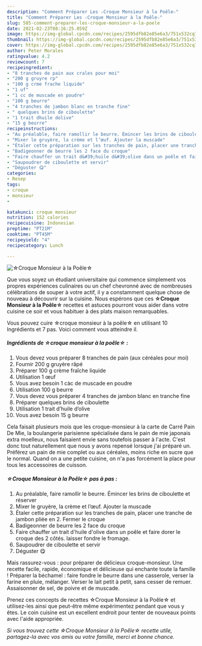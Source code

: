 ```yaml
---
description: "Comment Préparer Les ☆Croque Monsieur à la Poêle☆"
title: "Comment Préparer Les ☆Croque Monsieur à la Poêle☆"
slug: 585-comment-preparer-les-croque-monsieur-a-la-poele
date: 2021-02-23T08:16:25.059Z
image: https://img-global.cpcdn.com/recipes/2595dfb82e85e6a3/751x532cq70/☆croque-monsieur-a-la-poele☆-photo-principale-de-la-recette.jpg
thumbnail: https://img-global.cpcdn.com/recipes/2595dfb82e85e6a3/751x532cq70/☆croque-monsieur-a-la-poele☆-photo-principale-de-la-recette.jpg
cover: https://img-global.cpcdn.com/recipes/2595dfb82e85e6a3/751x532cq70/☆croque-monsieur-a-la-poele☆-photo-principale-de-la-recette.jpg
author: Peter Morales
ratingvalue: 4.2
reviewcount: 7
recipeingredient:
- "8 tranches de pain aux crales pour moi"
- "200 g gruyre rp"
- "100 g crme frache liquide"
- "1 uf"
- "1 cc de muscade en poudre"
- "100 g beurre"
- "4 tranches de jambon blanc en tranche fine"
- " quelques brins de ciboulette"
- "1 trait dhuile dolive"
- "15 g beurre"
recipeinstructions:
- "Au préalable, faire ramollir le beurre. Émincer les brins de ciboulette et réserver"
- "Mixer le gruyère, la crème et l’œuf. Ajouter la muscade"
- "Étaler cette préparation sur les tranches de pain, placer une tranche de jambon pliée en 2. Fermer le croque"
- "Badigeonner de beurre les 2 face du croque"
- "Faire chauffer un trait d&#39;huile d&#39;olive dans un poêle et faire dorer le croque des 2 côtés. laisser fondre le fromage."
- "Saupoudrer de ciboulette et servir"
- "Déguster 😋"
categories:
- Resep
tags:
- croque
- monsieur
- 

katakunci: croque monsieur  
nutrition: 152 calories
recipecuisine: Indonesian
preptime: "PT21M"
cooktime: "PT45M"
recipeyield: "4"
recipecategory: Lunch

---
```



![☆Croque Monsieur à la Poêle☆](https://img-global.cpcdn.com/recipes/2595dfb82e85e6a3/751x532cq70/☆croque-monsieur-a-la-poele☆-photo-principale-de-la-recette.jpg)

Que vous soyez un étudiant universitaire qui commence simplement vos propres expériences culinaires ou un chef chevronné avec de nombreuses célébrations de souper à votre actif, il y a constamment quelque chose de nouveau à découvrir sur la cuisine. Nous espérons que ces <strong> ☆Croque Monsieur à la Poêle☆ </strong> recettes et astuces pourront vous aider dans votre cuisine ce soir et vous habituer à des plats maison remarquables.

<!--inarticleads1-->

Vous pouvez cuire ☆croque monsieur à la poêle☆ en utilisant 10 Ingrédients et 7 pas. Voici comment vous atteindre il.

##### Ingrédients de ☆croque monsieur à la poêle☆ :

1. Vous devez vous préparer 8 tranches de pain (aux céréales pour moi)
1. Fournir 200 g gruyère râpé
1. Préparer 100 g crème fraîche liquide
1. Utilisation 1 œuf
1. Vous avez besoin 1 càc de muscade en poudre
1. Utilisation 100 g beurre
1. Vous devez vous préparer 4 tranches de jambon blanc en tranche fine
1. Préparer  quelques brins de ciboulette
1. Utilisation 1 trait d’huile d’olive
1. Vous avez besoin 15 g beurre


Cela faisait plusieurs mois que les croque-monsieur à la carte de Carré Pain De Mie, la boulangerie parisienne spécialisée dans le pain de mie japonais extra moelleux, nous faisaient envie sans toutefois passer à l&#39;acte. C&#39;est donc tout naturellement que nous y avons repensé lorsque j&#39;ai préparé un. Préférez un pain de mie complet ou aux céréales, moins riche en sucre que le normal. Quand on a une petite cuisine, on n&#39;a pas forcément la place pour tous les accessoires de cuisson. 

<!--inarticleads2-->

##### ☆Croque Monsieur à la Poêle☆ pas à pas :

1. Au préalable, faire ramollir le beurre. Émincer les brins de ciboulette et réserver
1. Mixer le gruyère, la crème et l’œuf. Ajouter la muscade
1. Étaler cette préparation sur les tranches de pain, placer une tranche de jambon pliée en 2. Fermer le croque
1. Badigeonner de beurre les 2 face du croque
1. Faire chauffer un trait d&#39;huile d&#39;olive dans un poêle et faire dorer le croque des 2 côtés. laisser fondre le fromage.
1. Saupoudrer de ciboulette et servir
1. Déguster 😋


Mais rassurez-vous : pour préparer de délicieux croque-monsieur. Une recette facile, rapide, économique et délicieuse qui enchante toute la famille ! Préparer la béchamel : faire fondre le beurre dans une casserole, verser la farine en pluie, mélanger. Verser le lait petit à petit, sans cesser de remuer. Assaisonner de sel, de poivre et de muscade. 

<!--inarticleads1-->

<p>
Prenez ces concepts de recettes ☆Croque Monsieur à la Poêle☆ et utilisez-les ainsi que peut-être même expérimentez pendant que vous y êtes. Le coin cuisine est un excellent endroit pour tenter de nouveaux points avec l'aide appropriée.
</p>

<p>
<i>Si vous trouvez cette ☆Croque Monsieur à la Poêle☆ recette utile, partagez-la avec vos amis ou votre famille, merci et bonne chance.</i>
</p>
